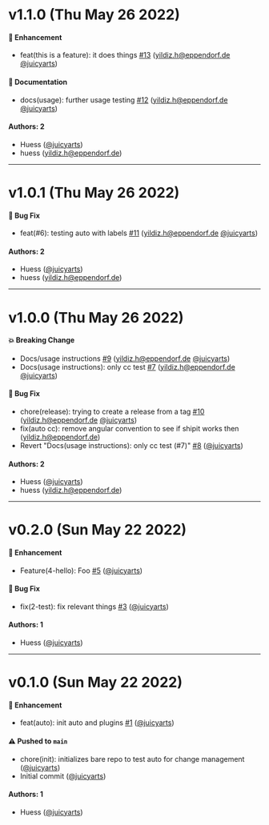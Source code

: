 # v1.1.0 (Thu May 26 2022)

#### 🚀 Enhancement

- feat(this is a feature): it does things [#13](https://github.com/juicyarts/cm-discovery-auto/pull/13) (yildiz.h@eppendorf.de [@juicyarts](https://github.com/juicyarts))

#### 📝 Documentation

- docs(usage): further usage testing [#12](https://github.com/juicyarts/cm-discovery-auto/pull/12) (yildiz.h@eppendorf.de [@juicyarts](https://github.com/juicyarts))

#### Authors: 2

- Huess ([@juicyarts](https://github.com/juicyarts))
- huess (yildiz.h@eppendorf.de)

---

# v1.0.1 (Thu May 26 2022)

#### 🐛 Bug Fix

- feat(#6): testing auto with labels [#11](https://github.com/juicyarts/cm-discovery-auto/pull/11) (yildiz.h@eppendorf.de [@juicyarts](https://github.com/juicyarts))

#### Authors: 2

- Huess ([@juicyarts](https://github.com/juicyarts))
- huess (yildiz.h@eppendorf.de)

---

# v1.0.0 (Thu May 26 2022)

#### 💥 Breaking Change

- Docs/usage instructions [#9](https://github.com/juicyarts/cm-discovery-auto/pull/9) (yildiz.h@eppendorf.de [@juicyarts](https://github.com/juicyarts))
- Docs(usage instructions): only cc test [#7](https://github.com/juicyarts/cm-discovery-auto/pull/7) (yildiz.h@eppendorf.de [@juicyarts](https://github.com/juicyarts))

#### 🐛 Bug Fix

- chore(release): trying to create a release from a tag [#10](https://github.com/juicyarts/cm-discovery-auto/pull/10) (yildiz.h@eppendorf.de [@juicyarts](https://github.com/juicyarts))
- fix(auto cc): remove angular convention to see if shipit works then (yildiz.h@eppendorf.de)
- Revert "Docs(usage instructions): only cc test (#7)" [#8](https://github.com/juicyarts/cm-discovery-auto/pull/8) ([@juicyarts](https://github.com/juicyarts))

#### Authors: 2

- Huess ([@juicyarts](https://github.com/juicyarts))
- huess (yildiz.h@eppendorf.de)

---

# v0.2.0 (Sun May 22 2022)

#### 🚀 Enhancement

- Feature(4-hello): Foo [#5](https://github.com/juicyarts/cm-discovery-auto/pull/5) ([@juicyarts](https://github.com/juicyarts))

#### 🐛 Bug Fix

- fix(2-test): fix relevant things [#3](https://github.com/juicyarts/cm-discovery-auto/pull/3) ([@juicyarts](https://github.com/juicyarts))

#### Authors: 1

- Huess ([@juicyarts](https://github.com/juicyarts))

---

# v0.1.0 (Sun May 22 2022)

#### 🚀 Enhancement

- feat(auto): init auto and plugins [#1](https://github.com/juicyarts/cm-discovery-auto/pull/1) ([@juicyarts](https://github.com/juicyarts))

#### ⚠️ Pushed to `main`

- chore(init): initializes bare repo to test auto for change management ([@juicyarts](https://github.com/juicyarts))
- Initial commit ([@juicyarts](https://github.com/juicyarts))

#### Authors: 1

- Huess ([@juicyarts](https://github.com/juicyarts))
